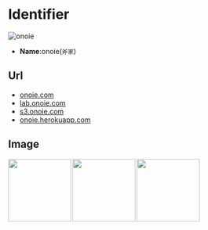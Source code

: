 # Identifier
![onoie](http://rawgit.com/onoie/identifier/master/onoie.gif)
 * **Name**:onoie(`斧家`)

## Url
* [onoie.com](http://onoie.com/)
* [lab.onoie.com](http://lab.onoie.com/)
* [s3.onoie.com](http://s3.onoie.com/)
* [onoie.herokuapp.com](https://onoie.herokuapp.com/)

## Image
<img src="http://rawgit.com/onoie/identifier/master/peek.gif" align="left" height="128"/>
<img src="http://rawgit.com/onoie/identifier/master/28139976.png" align="left" height="128"/>
<img src="http://transassist.github.io/TransAssist.gif" align="left" height="128"/>

